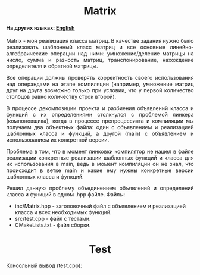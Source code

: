 <h1 align="center">Matrix</h1>
<h4>На других языках: <a href="https://github.com/AlferovKirill/Study/blob/main/№4%20Matrix/README.md">English</a></h4>

<p align="justify">Matrix - моя реализация класса матриц. В качестве задания нужно было реализовать шаблонный класс матриц и все основные линейно-алгебраические операции над ними: умножение/деление матрицы на число, сумма и разность матриц, транспонирование, нахождение определителя и обратной матрицы.</p>

<p align="justify">Все операции должны проверять корректность своего использования над операндами на этапе компиляции (например, умножение матриц друг на друга возможно только при условии, что у первой количество столбцов равно количеству строк второй).</p>

<p align="justify">В процессе декомпозиции проекта и разбиения объявлений класса и функций с их определениями столкнулся с проблемой линкера (компоновщика), когда в процессе препроцессинга и компиляции мы получаем два объектных файла: один с объявлением и реализацией шаблонных класса и функций, а другой (main) с объявлением и использованием их конкретной версии.</p>

<p align="justify">Проблема в том, что в момент линковки компилятор не нашел в файле реализации конкретные реализации шаблонных функций и класса для их использования в main, ведь в момент компиляции он не знал, что происходит в ветке main и какие ему нужны конкретные версии шаблонных класса и функций.</p>

<p align="justify">Решил данную проблему объединением объявлений и определений класса и функций в одном .hpp файле. Файлы:</p>
<ul>
  <li>inc/Matrix.hpp - заголовочный файл с объявлением и реализацией класса и всех необходимых функций.</li>
  <li>src/test.cpp - файл с тестами.</li>
  <li>CMakeLists.txt - файл сборки.</li>
</ul>

<h1 align="center">Test</h1>
<p align="justify">Консольный вывод (test.cpp):</p>

<p>

</p>
